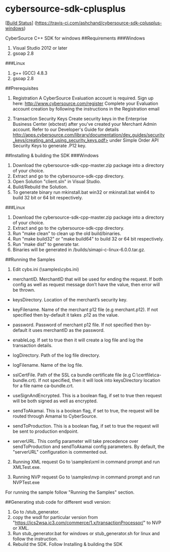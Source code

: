 # cybersource-sdk-cplusplus

[[Build Status](https://travis-ci.com/ashchand/cybersource-sdk-cplusplus-windows.svg?token=rrCMh7Lm3FTR6wnVxCQ6&branch=future)]
(https://travis-ci.com/ashchand/cybersource-sdk-cplusplus-windows)

CyberSource C++ SDK for windows
##Requirements
###Windows
1. Visual Studio 2012 or later
2. gsoap 2.8

###Linux
1. g++ (GCC) 4.8.3
2. gsoap 2.8

##Prerequisites
1. Registration
A CyberSource Evaluation account is required. Sign up here:  http://www.cybersource.com/register
Complete your Evaluation account creation by following the instructions in the Registration email

2. Transaction Security Keys
Create security keys in the Enterprise Business Center (ebctest) after you've created your Merchant Admin account.
Refer to our Developer's Guide for details http://apps.cybersource.com/library/documentation/dev_guides/security_keys/creating_and_using_security_keys.pdf> under Simple Order API Security Keys to generate .P12 key.

##Installing & building the SDK
###Windows
1. Download the cybersource-sdk-cpp-master.zip package into a directory of your choice.
2. Extract and go to the cybersource-sdk-cpp directory.
3. Open Solution "client.sln" in Visual Studio.
4. Build/Rebuild the Solution.
5. To generate binary run mkinstall.bat win32 or mkinstall.bat win64 to build 32 bit or 64 bit respectively.
 
###Linux
1. Download the cybersource-sdk-cpp-master.zip package into a directory of your choice.
2. Extract and go to the cybersource-sdk-cpp directory.
3. Run "make clean" to clean up the old build/binaries.
4. Run "make build32" or "make build64" to build 32 or 64 bit respectively.
5. Run "make dist" to generate tar.
6. Binaries will be generated in /builds/simapi-c-linux-6.0.0.tar.gz.

##Running the Samples
1. Edit cybs.ini (\samples\cybs.ini)

* merchantID. MerchantID that will be used for ending the request. If both config as well as request message don’t have the value, then error will be thrown.

* keysDirectory. Location of the merchant’s security key.

* keyFilename. Name of the merchant p12 file (e.g merchant.p12). If not specified then by-default it takes <merchantID>.p12 as the value.

* password. Password of merchant p12 file. If not specified then by-default it uses merchantID as the password.

* enableLog. If set to true then it will create a log file and log the transaction details.

* logDirectory. Path of the log file directory.

* logFilename. Name of the log file.

* sslCertFile. Path of the SSL ca bundle certificate file (e.g C:\certfile\ca-bundle.crt). If not specified, then it will look into keysDirectory location for a file name ca-bundle.crt.

* useSignAndEncrypted. This is a boolean flag, if set to true then request will be both signed as well as encrypted.

* sendToAkamai. This is a boolean flag, if set to true, the request will be routed through Amamai to CyberSource.

* sendToProduction. This is a boolean flag, if set to true the request will be sent to production endpoint.

* serverURL. This config parameter will take precedence over sendToProduction and sendToAkamai config parameters. By default, the "serverURL" configuration is commented out.
 
2. Running XML request
Go to \samples\xml in command prompt and run XMLTest.exe.

3. Running NVP request
Go to \samples\nvp in command prompt and run NVPTest.exe

For running the sample follow "Running the Samples" section.

##Generating stub code for different wsdl version:
1. Go to /stub_generator.
2. copy the wsdl for particular version from "https://ics2wsa.ic3.com/commerce/1.x/transactionProcessor/" to NVP or XML.
3. Run stub_generator.bat for windows or stub_generator.sh for linux and follow the instruction.
4. Rebuild the SDK. Follow Installing & building the SDK


